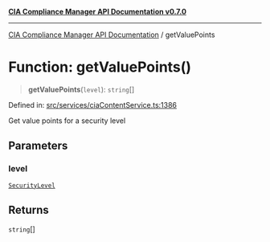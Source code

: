 [**CIA Compliance Manager API Documentation v0.7.0**](../README.md)

***

[CIA Compliance Manager API Documentation](../globals.md) / getValuePoints

# Function: getValuePoints()

> **getValuePoints**(`level`): `string`[]

Defined in: [src/services/ciaContentService.ts:1386](https://github.com/Hack23/cia-compliance-manager/blob/main/src/services/ciaContentService.ts#L1386)

Get value points for a security level

## Parameters

### level

[`SecurityLevel`](../type-aliases/SecurityLevel.md)

## Returns

`string`[]
